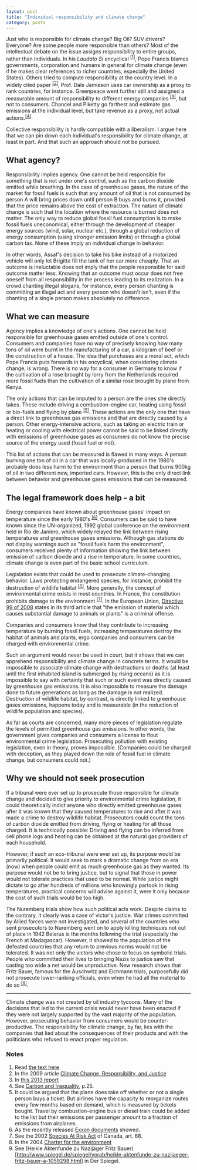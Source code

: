 ```yaml
---
layout: post
title: "Individual responsibility and climate change"
category: posts
---
```


Just who is responsible for climate change? Big Oil? SUV drivers? Everyone? Are some people more responsible than others? Most of the intellectual debate on the issue assigns responsibility to entire groups, rather than individuals. In his _Laudato Si_ encyclical <sup><a href="#notes">[1]</a></sup>, Pope Francis blames governments, corporation and humans in general for climate change (even if he makes clear references to richer countries, especially the United States). Others tried to compute responsibility at the country level. In a widely cited paper <sup><a href="#notes">[2]</a></sup>, Prof. Dale Jamieson uses car ownership as a proxy to rank countries, for instance. Greenpeace went further still and assigned a measurable amount of responsibility to different energy companies <sup><a href="#notes">[3]</a></sup>, but not to consumers. Chancel and Piketty go farthest and estimate gas emissions at the individual level, but take revenue as a proxy, not actual actions.<sup><a href="#notes">[4]</a></sup>

Collective responsibility is hardly compatible with a liberalism. I argue here that we can pin down each individual's responsibility for climate change, at least in part. And that such an approach should not be pursued.

## What agency?

Responsibility implies agency. One cannot be held responsible for something that is not under one's control, such as the carbon dioxide emitted while breathing. In the case of greenhouse gases, the nature of the market for fossil fuels is such that any amount of oil that is not consumed by person A will bring prices down until person B buys and burns it, provided that the price remains above the cost of extraction. The nature of climate change is such that the location where the resource is burned does not matter. The only way to reduce global fossil fuel consumption is to make fossil fuels uneconomical, either through the development of cheaper energy sources (wind, solar, nuclear etc.), through a global reduction of energy consumption (using stronger emission limits) or through a global carbon tax. None of these imply an individual change in behavior.

In other words, Assaf's decision to take his bike instead of a motorized vehicle will only let Brigitte fill the tank of her car more cheaply. That an outcome is ineluctable does not imply that the people responsible for said outcome matter less. Knowing that an outcome must occur does not free oneself from all responsibility in the process leading to its realization. In a crowd chanting illegal slogans, for instance, every person chanting is committing an illegal act and every person who doesn't isn't, even if the chanting of a single person makes absolutely no difference.

## What we can measure

Agency implies a knowledge of one's actions. One cannot be held responsible for greenhouse gases emitted outside of one's control. Consumers and companies have no way of precisely knowing how many tons of oil were burnt in the manufacturing of a car, a kilogram of beef or the construction of a house. The idea that purchases are a moral act, which Pope Francis puts forwards in his encyclical, when considering climate change, is wrong. There is no way for a consumer in Germany to know if the cultivation of a rose brought by lorry from the Netherlands required more fossil fuels than the cultivation of a similar rose brought by plane from Kenya.

The only actions that can be imputed to a person are the ones she directly takes. These include driving a combustion-engine car, heating using fossil or bio-fuels and flying by plane <sup><a href="#notes">[5]</a></sup>. These actions are the only one that have a direct link to greenhouse gas emissions and that are directly caused by a person. Other energy-intensive actions, such as taking an electric train or heating or cooling with electrical power cannot be said to be linked directly with emissions of greenhouse gases as consumers do not know the precise source of the energy used (fossil fuel or not).

This list of actions that can be measured is flawed in many ways. A person burning one ton of oil in a car that was locally-produced in the 1980's probably does less harm to the environment than a person that burns 900kg of oil in two different new, imported cars. However, this is the only direct link between behavior and greenhouse gases emissions that can be measured. 

## The legal framework does help - a bit

Energy companies have known about greenhouse gases' impact on temperature since the early 1980's <sup><a href="#notes">[6]</a></sup>. Consumers can be said to have known since the UN-organized, 1992 global conference on the environment held in Rio de Janiero, which widely relayed the link between rising temperatures and greenhouse gases emissions. Although gas stations do not display warnings such as "fossil fuels harm the environment", consumers received plenty of information showing the link between emission of carbon dioxide and a rise in temperature. In some countries, climate change is even part of the basic school curriculum.

Legislation exists that could be used to prosecute climate-changing behavior. Laws protecting endangered species, for instance, prohibit the destruction of wildlife habitat <sup><a href="#notes">[6]</a></sup>. More generally, the concept of environmental crime exists in most countries. In France, the constitution prohibits damage to the environment <sup><a href="#notes">[7]</a></sup>. In the European Union, [Directive 99 of 2008](http://eur-lex.europa.eu/legal-content/EN/TXT/?uri=CELEX:32008L0099) states in its third article that "the emission of material which causes substantial damage to animals or plants" is a criminal offense.

Companies and consumers know that they contribute to increasing temperature by burning fossil fuels, increasing temperatures destroy the habitat of animals and plants, ergo companies and consumers can be charged with environmental crime.

Such an argument would never be used in court, but it shows that we can apprehend responsibility and climate change in concrete terms. It would be impossible to associate climate change with destructions or deaths (at least until the first inhabited island is submerged by rising oceans) as it is impossible to say with certainty that such or such event was directly caused by greenhouse gas emissions. It is also impossible to measure the damage done to future generations as long as the damage is not realized. Destruction of wildlife habitat, by contrast, is directly linked to greenhouse gases emissions, happens today and is measurable (in the reduction of wildlife population and species).

As far as courts are concerned, many more pieces of legislation regulate the levels of permitted greenhouse gas emissions. In other words, the government gives companies and consumers a license to flout environmental crime legislation. Prosecuting pollution with existing legislation, even in theory, proves impossible. (Companies could be charged with deception, as they played down the role of fossil fuel in climate change, but consumers could not.)

## Why we should not seek prosecution

If a tribunal were ever set up to prosecute those responsible for climate change and decided to give priority to environmental crime legislation, it could theoretically indict anyone who directly emitted greenhouse gases after it was known that they caused temperatures to rise and after it was made a crime to destroy wildlife habitat. Prosecutors could count the tons of carbon dioxide emitted from driving, flying or heating for all those charged. It is technically possible: Driving and flying can be inferred from cell phone logs and heating can be obtained at the natural gas providers of each household.

However, if such an eco-tribunal were ever set up, its purpose would be primarily political. It would seek to mark a dramatic change from an era (now) when people could emit as much greenhouse gas as they wanted. Its purpose would not be to bring justice, but to signal that those in power would not tolerate practices that used to be normal. While justice might dictate to go after hundreds of millions who knowingly partook in rising temperatures, practical concerns will advise against it, were it only because the cost of such trials would be too high.

The Nuremberg trials show how such political acts work. Despite claims to the contrary, it clearly was a case of victor's justice. War crimes committed by Allied forces were not investigated, and several of the countries who sent prosecutors to Nuremberg went on to apply killing techniques not out of place in 1942 Belarus is the months following the trial (especially the French at Madagascar). However, it showed to the population of the defeated countries that any return to previous norms would not be tolerated. It was not only the victors who chose to focus on symbolic trials. People who committed their lives to bringing Nazis to justice saw that casting too wide a net would be unproductive. New research shows that Fritz Bauer, famous for the Auschwitz and Eichmann trials, purposefully did not prosecute lower-ranking officials, even when he had all the material to do so <sup><a href="#notes">[8]</a></sup>.

***

Climate change was not created by oil industry tycoons. Many of the decisions that led to the current crisis would never have been enacted if they were not largely supported by the vast majority of the population. However, prosecuting behavior from consumers would be counter-productive. The responsibility for climate change, by far, lies with the companies that lied about the consequences of their products and with the politicians who refused to enact proper regulation.

### Notes

1. Read [the text here](http://w2.vatican.va/content/francesco/en/encyclicals/documents/papa-francesco_20150524_enciclica-laudato-si.html)
1. In the 2009 article [Climate Change, Responsibility, and Justice](http://environment.as.nyu.edu/docs/IO/1192/ClimateChangeResponsibilityJustice.pdf)
1. In [this 2013 report](http://www.greenpeace.org/international/en/publications/reports/carbon-club/)
1. See [Carbon and Inequality](http://piketty.pse.ens.fr/files/ChancelPiketty2015.pdf), p.25. 
1. It could be argued that the plane does take off whether or not a single person buys a ticket. But airlines have the capacity to reorganize routes every few months based on demand, which is measured by tickets bought. Travel by combustion-engine bus or diesel train could be added to the list but their emissions per passenger amount to a fraction of emissions from airplanes.
1. As the recently released [Exxon documents](http://www.theguardian.com/environment/2015/jul/08/exxon-climate-change-1981-climate-denier-funding) showed.
1. See the 2002 [Species At Risk Act](http://laws-lois.justice.gc.ca/PDF/S-15.3.pdf) of Canada, art. 68.
1. In the 2004 [Charter for the environment](http://www.conseil-constitutionnel.fr/conseil-constitutionnel/english/constitution/charter-for-the-environment.103658.html)
1. See (Heikle Aktenfunde zu Nazijäger Fritz Bauer)[http://www.spiegel.de/spiegel/vorab/heikle-aktenfunde-zu-nazijaeger-fritz-bauer-a-1059298.html] in Der Spiegel.